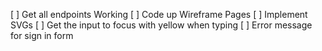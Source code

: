 [ ] Get all endpoints Working
[ ] Code up Wireframe Pages
[ ] Implement SVGs
[ ] Get the input to focus with yellow when typing
[ ] Error message for sign in form